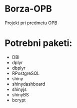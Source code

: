 # Borza-OPB

Projekt pri predmetu OPB

# Potrebni paketi:

* DBI
* dplyr
* dbplyr
* RPostgreSQL
* shiny
* shinydashboard
* shinyjs
* shinyBS
* bcrypt